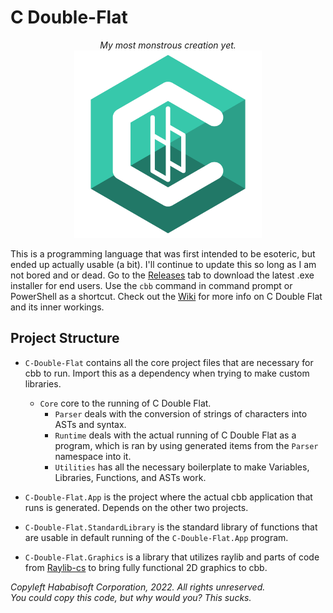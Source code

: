 # C Double-Flat
<p align="center">
  <i>My most monstrous creation yet.</i> <br>
  <img src="https://raw.githubusercontent.com/GitHababi/C-Double-Flat/main/assets/cbb_logo.png" alt="C-Double Flat" width="300"/>
</p>

This is a programming language that was first intended to be esoteric, but ended up actually usable (a bit).
I'll continue to update this so long as I am not bored and or dead. Go to the [Releases](https://github.com/GitHababi/C-Double-Flat/releases) tab to download the latest .exe installer for end users. Use the `cbb` command in command prompt or PowerShell as a shortcut. Check out the [Wiki](https://github.com/GitHababi/C-Double-Flat/wiki) for more info on C Double Flat and its inner workings.

## Project Structure
- `C-Double-Flat` contains all the core project files that are necessary for cbb to run. Import this as a dependency when trying to make custom libraries.
  - `Core` core to the running of C Double Flat.
    - `Parser` deals with the conversion of strings of characters into ASTs and syntax.
    - `Runtime` deals with the actual running of C Double Flat as a program, which is ran by using generated items from the `Parser` namespace into it.
    - `Utilities` has all the necessary boilerplate to make Variables, Libraries, Functions, and ASTs work.

- `C-Double-Flat.App` is the project where the actual cbb application that runs is generated. Depends on the other two projects.
- `C-Double-Flat.StandardLibrary` is the standard library of functions that are usable in default running of the `C-Double-Flat.App` program.
- `C-Double-Flat.Graphics` is a library that utilizes raylib and parts of code from [Raylib-cs](https://github.com/ChrisDill/Raylib-cs) to bring fully functional 2D graphics to cbb.

*Copyleft Hababisoft Corporation, 2022. All rights unreserved.*\
*You could copy this code, but why would you? This sucks.*

